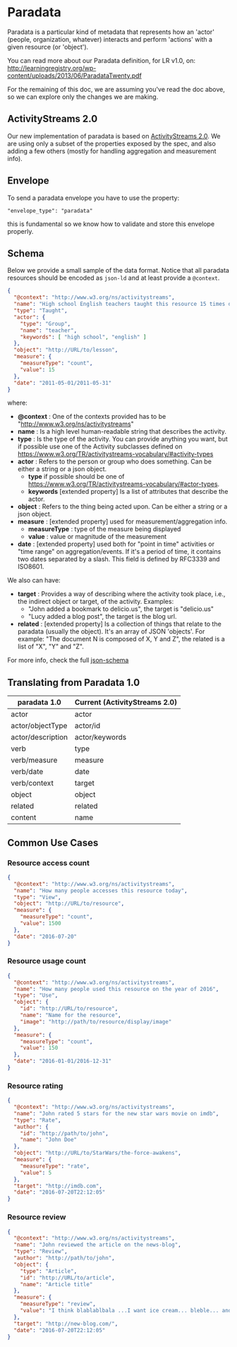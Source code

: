 # Paradata

Paradata is a particular kind of metadata that represents how an
'actor' (people, organization, whatever) interacts and perform 'actions' with
a given resource (or 'object').

You can read more about our Paradata definition, for LR v1.0, on:
http://learningregistry.org/wp-content/uploads/2013/06/ParadataTwenty.pdf

For the remaining of this doc, we are assuming you've read the doc above,
so we can explore only the changes we are making.

## ActivityStreams 2.0

Our new implementation of paradata is based on
[ActivityStreams 2.0](https://www.w3.org/TR/activitystreams-core/).
We are using only a subset of the properties exposed by the spec,
and also adding a few others (mostly for handling aggregation and measurement info).

## Envelope

To send a paradata envelope you have to use the property:

```
"envelope_type": "paradata"
```

this is fundamental so we know how to validate and store this envelope properly.


## Schema

Below we provide a small sample of the data format. Notice that all paradata
resources should be encoded as `json-ld` and at least provide a `@context`.

```json
{
  "@context": "http://www.w3.org/ns/activitystreams",
  "name": "High school English teachers taught this resource 15 times during the month of May 2011",
  "type": "Taught",
  "actor": {
    "type": "Group",
    "name": "teacher",
    "keywords": [ "high school", "english" ]
  },
  "object": "http://URL/to/lesson",
  "measure": {
    "measureType": "count",
    "value": 15
  },
  "date": "2011-05-01/2011-05-31"
}
```

where:

- **@context** : One of the contexts provided has to be "http://www.w3.org/ns/activitystreams"
- **name** : Is a high level human-readable string that describes the activity.
- **type** : Is the type of the activity. You can provide anything you want, but if possible use one of the Activity subclasses defined on https://www.w3.org/TR/activitystreams-vocabulary/#activity-types
- **actor** : Refers to the person or group who does something. Can be either a string or a json object.
    - **type** if possible should be one of https://www.w3.org/TR/activitystreams-vocabulary/#actor-types.
    - **keywords** [extended property] Is a list of attributes that describe the actor.
- **object** : Refers to the thing being acted upon. Can be either a string or a json object.
- **measure** : [extended property] used for measurement/aggregation info.
    - **measureType** : type of the measure being displayed
    - **value** : value or magnitude of the measurement
- **date** : [extended property] used both for "point in time" activities or "time range" on aggregation/events. If it's a period of time, it contains two dates separated by a slash. This field is defined by RFC3339 and ISO8601.

We also can have:

- **target** : Provides a way of describing where the activity took place, i.e., the indirect object or target, of the activity. Examples:
    - "John added a bookmark to delicio.us", the target is "delicio.us"
    - "Lucy added a blog post", the target is the blog url.
- **related** : [extended property] Is a collection of things that relate to the paradata (usually the object). It's an array of JSON 'objects'. For example: "The document N is composed of X, Y and Z", the related is a list of "X", "Y" and "Z".


For more info, check the full [json-schema](https://github.com/learningtapestry/metadataregistry/blob/master/app/schemas/paradata.json.erb)


## Translating from Paradata 1.0


| paradata 1.0      | Current (ActivityStreams 2.0) |
| ----------------- | ----------------------------  |
| actor             | actor                         |
| actor/objectType  | actor/id                      |
| actor/description | actor/keywords                |
| verb              | type                          |
| verb/measure      | measure                       |
| verb/date         | date                          |
| verb/context      | target                        |
| object            | object                        |
| related           | related                       |
| content           | name                          |


## Common Use Cases

### Resource access count

```json
{
  "@context": "http://www.w3.org/ns/activitystreams",
  "name": "How many people accesses this resource today",
  "type": "View",
  "object": "http://URL/to/resource",
  "measure": {
    "measureType": "count",
    "value": 1500
  },
  "date": "2016-07-20"
}
```

### Resource usage count

```json
{
  "@context": "http://www.w3.org/ns/activitystreams",
  "name": "How many people used this resource on the year of 2016",
  "type": "Use",
  "object": {
    "id": "http://URL/to/resource",
    "name": "Name for the resource",
    "image": "http://path/to/resource/display/image"
  },
  "measure": {
    "measureType": "count",
    "value": 150
  },
  "date": "2016-01-01/2016-12-31"
}
```

### Resource rating

```json
{
  "@context": "http://www.w3.org/ns/activitystreams",
  "name": "John rated 5 stars for the new star wars movie on imdb",
  "type": "Rate",
  "author": {
    "id": "http://path/to/john",
    "name": "John Doe"
  },
  "object": "http://URL/to/StarWars/the-force-awakens",
  "measure": {
    "measureType": "rate",
    "value": 5
  },
  "target": "http://imdb.com",
  "date": "2016-07-20T22:12:05"
}
```

### Resource review

```json
{
  "@context": "http://www.w3.org/ns/activitystreams",
  "name": "John reviewed the article on the news-blog",
  "type": "Review",
  "author": "http://path/to/john",
  "object": {
    "type": "Article",
    "id": "http://URL/to/article",
    "name": "Article title"
  },
  "measure": {
    "measureType": "review",
    "value": "I think blablablbala ...I want ice cream... bleble... and so forth"
  },
  "target": "http://new-blog.com/",
  "date": "2016-07-20T22:12:05"
}
```
